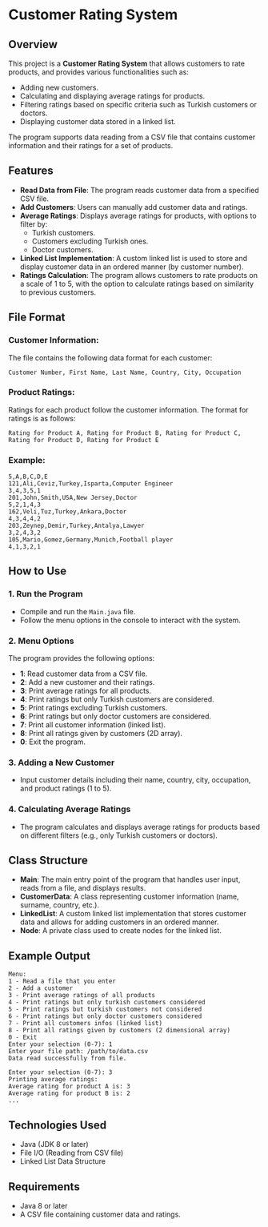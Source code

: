 # Customer Rating System

## Overview
This project is a **Customer Rating System** that allows customers to rate products, and provides various functionalities such as:
- Adding new customers.
- Calculating and displaying average ratings for products.
- Filtering ratings based on specific criteria such as Turkish customers or doctors.
- Displaying customer data stored in a linked list.

The program supports data reading from a CSV file that contains customer information and their ratings for a set of products.

## Features
- **Read Data from File**: The program reads customer data from a specified CSV file.
- **Add Customers**: Users can manually add customer data and ratings.
- **Average Ratings**: Displays average ratings for products, with options to filter by:
  - Turkish customers.
  - Customers excluding Turkish ones.
  - Doctor customers.
- **Linked List Implementation**: A custom linked list is used to store and display customer data in an ordered manner (by customer number).
- **Ratings Calculation**: The program allows customers to rate products on a scale of 1 to 5, with the option to calculate ratings based on similarity to previous customers.

## File Format

### Customer Information:
The file contains the following data format for each customer:
```
Customer Number, First Name, Last Name, Country, City, Occupation
```

### Product Ratings:
Ratings for each product follow the customer information. The format for ratings is as follows:
```
Rating for Product A, Rating for Product B, Rating for Product C, Rating for Product D, Rating for Product E
```

### Example:
```
5,A,B,C,D,E
121,Ali,Ceviz,Turkey,Isparta,Computer Engineer
3,4,3,5,1
201,John,Smith,USA,New Jersey,Doctor
5,2,1,4,3
162,Veli,Tuz,Turkey,Ankara,Doctor
4,3,4,4,2
203,Zeynep,Demir,Turkey,Antalya,Lawyer
3,2,4,3,2
105,Mario,Gomez,Germany,Munich,Football player
4,1,3,2,1
```

## How to Use

### 1. **Run the Program**
   - Compile and run the `Main.java` file.
   - Follow the menu options in the console to interact with the system.

### 2. **Menu Options**
The program provides the following options:
- **1**: Read customer data from a CSV file.
- **2**: Add a new customer and their ratings.
- **3**: Print average ratings for all products.
- **4**: Print ratings but only Turkish customers are considered.
- **5**: Print ratings excluding Turkish customers.
- **6**: Print ratings but only doctor customers are considered.
- **7**: Print all customer information (linked list).
- **8**: Print all ratings given by customers (2D array).
- **0**: Exit the program.

### 3. **Adding a New Customer**
   - Input customer details including their name, country, city, occupation, and product ratings (1 to 5).

### 4. **Calculating Average Ratings**
   - The program calculates and displays average ratings for products based on different filters (e.g., only Turkish customers or doctors).

## Class Structure

- **Main**: The main entry point of the program that handles user input, reads from a file, and displays results.
- **CustomerData**: A class representing customer information (name, surname, country, etc.).
- **LinkedList**: A custom linked list implementation that stores customer data and allows for adding customers in an ordered manner.
- **Node**: A private class used to create nodes for the linked list.

## Example Output
```
Menu:
1 - Read a file that you enter
2 - Add a customer
3 - Print average ratings of all products
4 - Print ratings but only turkish customers considered
5 - Print ratings but turkish customers not considered
6 - Print ratings but only doctor customers considered
7 - Print all customers infos (linked list)
8 - Print all ratings given by customers (2 dimensional array)
0 - Exit
Enter your selection (0-7): 1
Enter your file path: /path/to/data.csv
Data read successfully from file.

Enter your selection (0-7): 3
Printing average ratings:
Average rating for product A is: 3
Average rating for product B is: 2
...
```

## Technologies Used
- Java (JDK 8 or later)
- File I/O (Reading from CSV file)
- Linked List Data Structure

## Requirements
- Java 8 or later
- A CSV file containing customer data and ratings.

